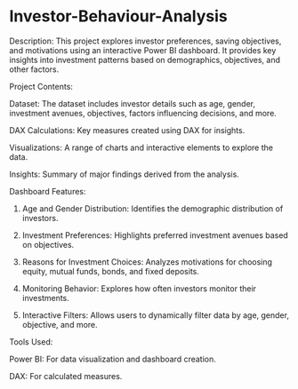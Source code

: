 # Investor-Behaviour-Analysis

Description:
This project explores investor preferences, saving objectives, and motivations using an interactive Power BI dashboard. It provides key insights into investment patterns based on demographics, objectives, and other factors.

Project Contents:

Dataset: The dataset includes investor details such as age, gender, investment avenues, objectives, factors influencing decisions, and more.

DAX Calculations: Key measures created using DAX for insights.

Visualizations: A range of charts and interactive elements to explore the data.

Insights: Summary of major findings derived from the analysis.

Dashboard Features:

1. Age and Gender Distribution: Identifies the demographic distribution of investors.

2. Investment Preferences: Highlights preferred investment avenues based on objectives.

3. Reasons for Investment Choices: Analyzes motivations for choosing equity, mutual funds, bonds, and fixed deposits.

4. Monitoring Behavior: Explores how often investors monitor their investments.

5. Interactive Filters: Allows users to dynamically filter data by age, gender, objective, and more.

Tools Used:

Power BI: For data visualization and dashboard creation.

DAX: For calculated measures.
